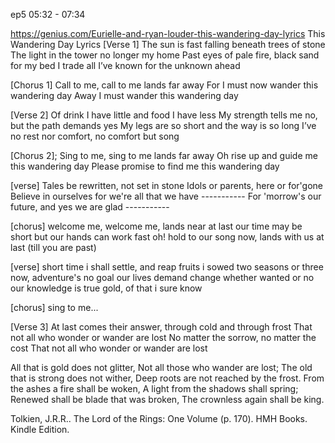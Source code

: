 ep5
05:32 - 07:34

https://genius.com/Eurielle-and-ryan-louder-this-wandering-day-lyrics
This Wandering Day Lyrics
[Verse 1]
The sun is fast falling beneath trees of stone
The light in the tower no longer my home
Past eyes of pale fire, black sand for my bed
I trade all I’ve known for the unknown ahead

[Chorus 1]
Call to me, call to me lands far away
For I must now wander this wandering day
Away I must wander this wandering day

[Verse 2]
Of drink I have little and food I have less
My strength tells me no, but the path demands yes
My legs are so short and the way is so long
I’ve no rest nor comfort, no comfort but song

[Chorus 2];
Sing to me, sing to me lands far away
Oh rise up and guide me this wandering day
Please promise to find me this wandering day

[verse]
Tales be rewritten, not set in stone
Idols or parents, here or for'gone
Believe in ourselves for we're all that we have     -----------
For 'morrow's our future, and yes we are glad       -----------

[chorus]
welcome me, welcome me, lands near at last
our time may be short but our hands can work fast
oh! hold to our song now, lands with us at last (till you are past)

[verse]
short time i shall settle, and reap fruits i sowed
two seasons or three now, adventure's no goal
our lives demand change whether wanted or no
our knowledge is true gold, of that i sure know

[chorus]
sing to me...

[Verse 3]
At last comes their answer, through cold and through frost
That not all who wonder or wander are lost
No matter the sorrow, no matter the cost
That not all who wonder or wander are lost






All that is gold does not glitter, Not all those who wander are lost; The old that is strong does not wither, Deep roots are not reached by the frost. From the ashes a fire shall be woken, A light from the shadows shall spring; Renewed shall be blade that was broken, The crownless again shall be king.

Tolkien, J.R.R.. The Lord of the Rings: One Volume (p. 170). HMH Books. Kindle Edition. 